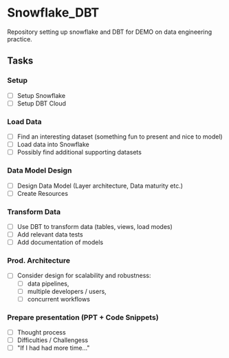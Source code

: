 # Snowflake_DBT
Repository setting up snowflake and DBT for DEMO on data engineering practice.

## Tasks
### Setup
- [ ] Setup Snowflake
- [ ] Setup DBT Cloud

### Load Data
- [ ] Find an interesting dataset (something fun to present and nice to model)
- [ ] Load data into Snowflake
- [ ] Possibly find additional supporting datasets

### Data Model Design
- [ ] Design Data Model (Layer architecture, Data maturity etc.)
- [ ] Create Resources

### Transform Data
- [ ] Use DBT to transform data (tables, views, load modes)
- [ ] Add relevant data tests
- [ ] Add documentation of models

### Prod. Architecture
- [ ] Consider design for scalability and robustness: 
    - [ ] data pipelines,
    - [ ] multiple developers / users,
    - [ ] concurrent workflows

### Prepare presentation (PPT + Code Snippets)
- [ ] Thought process
- [ ] Difficulties / Challengess
- [ ] "If I had had more time..."